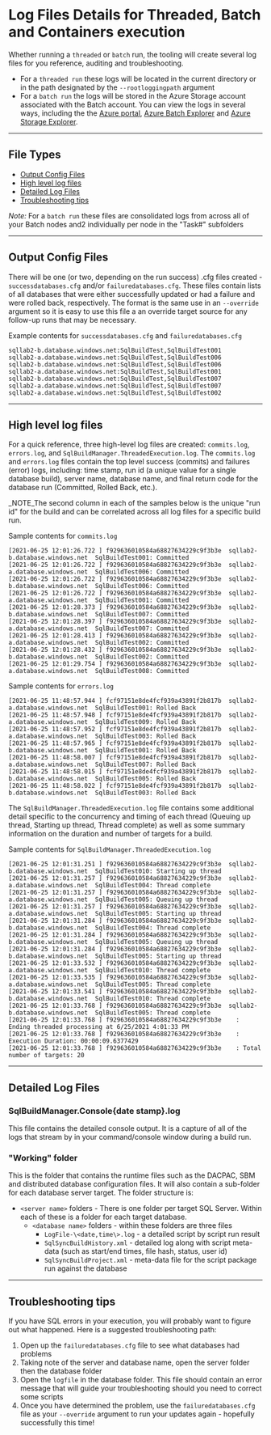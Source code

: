 # Log Files Details for Threaded,  Batch and Containers execution

Whether running a `threaded` or `batch` run, the tooling will create several log files for you reference, auditing and troubleshooting. 

- For a `threaded run` these logs will be located in the current directory or in the path designated by the `--rootloggingpath` argument
- For a `batch run` the logs will be stored in the Azure Storage account associated with the Batch account. You can view the logs in several ways, including the the [Azure portal](http://portal.azure.com), [Azure Batch Explorer](https://azure.github.io/BatchExplorer/) and [Azure Storage Explorer](https://azure.microsoft.com/en-us/features/storage-explorer/). 

----

## File Types
- [Output Config Files](#output-config-files)
- [High level log files](#high-level-log-files)
- [Detailed Log Files](#detailed-log-files)
- [Troubleshooting tips](#troubleshooting-tips)

_Note:_ For a `batch run` these files are consolidated logs from across all of your Batch nodes and2 individually per node in the "Task#" subfolders 

----

## Output Config Files

There will be one (or two, depending on the run success) .cfg files created - `successdatabases.cfg` and/or `failuredatabases.cfg`. These files contain lists of all databases that were either successfully updated or had a failure and were rolled back, respectively. The format is the same use in  an `--override` argument so it is easy to use this file a an override target source for any follow-up runs that may be necessary.

Example contents for `successdatabases.cfg` and `failuredatabases.cfg`

``` log
sqllab2-b.database.windows.net:SqlBuildTest,SqlBuildTest001
sqllab2-a.database.windows.net:SqlBuildTest,SqlBuildTest006
sqllab2-b.database.windows.net:SqlBuildTest,SqlBuildTest006
sqllab2-a.database.windows.net:SqlBuildTest,SqlBuildTest001
sqllab2-b.database.windows.net:SqlBuildTest,SqlBuildTest007
sqllab2-a.database.windows.net:SqlBuildTest,SqlBuildTest007
sqllab2-a.database.windows.net:SqlBuildTest,SqlBuildTest002
```

----

## High level log files

For a quick reference, three high-level log files are created: `commits.log`,   `errors.log`, and `SqlBuildManager.ThreadedExecution.log`. The `commits.log` and `errors.log` files contain the top level success (commits) and failures (error) logs, including: time stamp, run id (a unique value for a single database build), server name, database name, and final return code for the database run (Committed, Rolled Back, etc.).

_NOTE_The second column in each of the samples below is the unique "run id" for the build and can be correlated across all log files for a specific build run.

Sample contents for `commits.log`

``` log
[2021-06-25 12:01:26.722 ] f929636010584a68827634229c9f3b3e  sqllab2-b.database.windows.net  SqlBuildTest001: Committed
[2021-06-25 12:01:26.722 ] f929636010584a68827634229c9f3b3e  sqllab2-a.database.windows.net  SqlBuildTest006: Committed
[2021-06-25 12:01:26.722 ] f929636010584a68827634229c9f3b3e  sqllab2-b.database.windows.net  SqlBuildTest006: Committed
[2021-06-25 12:01:26.722 ] f929636010584a68827634229c9f3b3e  sqllab2-a.database.windows.net  SqlBuildTest001: Committed
[2021-06-25 12:01:28.373 ] f929636010584a68827634229c9f3b3e  sqllab2-b.database.windows.net  SqlBuildTest007: Committed
[2021-06-25 12:01:28.397 ] f929636010584a68827634229c9f3b3e  sqllab2-a.database.windows.net  SqlBuildTest007: Committed
[2021-06-25 12:01:28.413 ] f929636010584a68827634229c9f3b3e  sqllab2-a.database.windows.net  SqlBuildTest002: Committed
[2021-06-25 12:01:28.432 ] f929636010584a68827634229c9f3b3e  sqllab2-b.database.windows.net  SqlBuildTest002: Committed
[2021-06-25 12:01:29.754 ] f929636010584a68827634229c9f3b3e  sqllab2-a.database.windows.net  SqlBuildTest008: Committed
```

Sample contents for `errors.log`

``` log
[2021-06-25 11:48:57.944 ] fcf97151e8de4fcf939a43891f2b817b  sqllab2-a.database.windows.net  SqlBuildTest001: Rolled Back
[2021-06-25 11:48:57.948 ] fcf97151e8de4fcf939a43891f2b817b  sqllab2-a.database.windows.net  SqlBuildTest009: Rolled Back
[2021-06-25 11:48:57.952 ] fcf97151e8de4fcf939a43891f2b817b  sqllab2-a.database.windows.net  SqlBuildTest003: Rolled Back
[2021-06-25 11:48:57.965 ] fcf97151e8de4fcf939a43891f2b817b  sqllab2-b.database.windows.net  SqlBuildTest001: Rolled Back
[2021-06-25 11:48:58.007 ] fcf97151e8de4fcf939a43891f2b817b  sqllab2-a.database.windows.net  SqlBuildTest007: Rolled Back
[2021-06-25 11:48:58.015 ] fcf97151e8de4fcf939a43891f2b817b  sqllab2-b.database.windows.net  SqlBuildTest005: Rolled Back
[2021-06-25 11:48:58.022 ] fcf97151e8de4fcf939a43891f2b817b  sqllab2-b.database.windows.net  SqlBuildTest003: Rolled Back
```

The `SqlBuildManager.ThreadedExecution.log` file contains some additional detail specific to the concurrency and timing of each thread (Queuing up thread, Starting up thread, Thread complete) as well as some summary information on the duration and number of targets for a build.

Sample contents for `SqlBuildManager.ThreadedExecution.log`

``` log
[2021-06-25 12:01:31.251 ] f929636010584a68827634229c9f3b3e  sqllab2-b.database.windows.net  SqlBuildTest010: Starting up thread
[2021-06-25 12:01:31.257 ] f929636010584a68827634229c9f3b3e  sqllab2-a.database.windows.net  SqlBuildTest004: Thread complete
[2021-06-25 12:01:31.257 ] f929636010584a68827634229c9f3b3e  sqllab2-a.database.windows.net  SqlBuildTest005: Queuing up thread
[2021-06-25 12:01:31.257 ] f929636010584a68827634229c9f3b3e  sqllab2-a.database.windows.net  SqlBuildTest005: Starting up thread
[2021-06-25 12:01:31.284 ] f929636010584a68827634229c9f3b3e  sqllab2-b.database.windows.net  SqlBuildTest004: Thread complete
[2021-06-25 12:01:31.284 ] f929636010584a68827634229c9f3b3e  sqllab2-b.database.windows.net  SqlBuildTest005: Queuing up thread
[2021-06-25 12:01:31.284 ] f929636010584a68827634229c9f3b3e  sqllab2-b.database.windows.net  SqlBuildTest005: Starting up thread
[2021-06-25 12:01:33.532 ] f929636010584a68827634229c9f3b3e  sqllab2-a.database.windows.net  SqlBuildTest010: Thread complete
[2021-06-25 12:01:33.535 ] f929636010584a68827634229c9f3b3e  sqllab2-a.database.windows.net  SqlBuildTest005: Thread complete
[2021-06-25 12:01:33.541 ] f929636010584a68827634229c9f3b3e  sqllab2-b.database.windows.net  SqlBuildTest010: Thread complete
[2021-06-25 12:01:33.768 ] f929636010584a68827634229c9f3b3e  sqllab2-b.database.windows.net  SqlBuildTest005: Thread complete
[2021-06-25 12:01:33.768 ] f929636010584a68827634229c9f3b3e    : Ending threaded processing at 6/25/2021 4:01:33 PM
[2021-06-25 12:01:33.768 ] f929636010584a68827634229c9f3b3e    : Execution Duration: 00:00:09.6377429
[2021-06-25 12:01:33.768 ] f929636010584a68827634229c9f3b3e    : Total number of targets: 20
```

----

## Detailed Log Files

### SqlBuildManager.Console{date stamp}.log

This file contains the detailed console output. It is a capture of all of the logs that stream by in your command/console window during a build run.

### "Working" folder

This is the folder that contains the runtime files such as the DACPAC, SBM and distributed database configuration files. It will also contain a sub-folder for each database server target. The folder structure is:
 - `<server name>` folders - There is one folder per target SQL Server. Within each of these is a folder for each target database. 
    - `<database name>` folders - within these folders are three files
      - `LogFile-\<date,time\>.log` -  a detailed script by script run result
      - `SqlSyncBuildHistory.xml` - detailed log along with script meta-data (such as start/end times, file hash, status, user id)
      - `SqlSyncBuildProject.xml` - meta-data file for the script package run against the database

----

## Troubleshooting tips

If you have SQL errors in your execution, you will probably want to figure out what happened. Here is a suggested troubleshooting path:

1. Open up the `failuredatabases.cfg` file to see what databases had problems
2. Taking note of the server and database name, open the server folder then the database folder
3. Open the `logfile` in the database folder. This file should contain an error message that will guide your troubleshooting should you need to correct some scripts
4. Once you have determined the problem, use the `failuredatabases.cfg` file as your `--override` argument to run your updates again - hopefully successfully this time!
